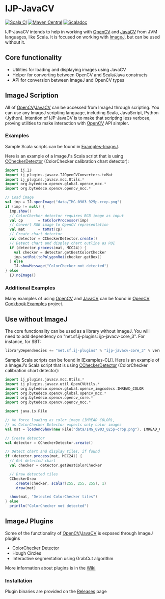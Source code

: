 IJP-JavaCV
==========

[![Scala CI](https://github.com/ij-plugins/ijp-javacv/actions/workflows/scala.yml/badge.svg)](https://github.com/ij-plugins/ijp-javacv/actions/workflows/scala.yml)
[![Maven Central](https://maven-badges.herokuapp.com/maven-central/net.sf.ij-plugins/ijp-javacv-core_3/badge.svg)](https://maven-badges.herokuapp.com/maven-central/net.sf.ij-plugins/ijp-javacv-core_3)
[![Scaladoc](https://javadoc.io/badge2/net.sf.ij-plugins/ijp-javacv-core_3/scaladoc.svg)](https://javadoc.io/doc/net.sf.ij-plugins/ijp-javacv-core_3)

IJP-JavaCV intends to help in working with [OpenCV] and [JavaCV] from JVM languages, like Scala. It is focused on
working with [ImageJ], but can be used without it.

Core functionality
------------------

* Utilities for loading and displaying images using JavaCV
* Helper for converting between OpenCV and Scala/Java constructs
* API for conversion between ImageJ and OpenCV types

ImageJ Scription
----------------

All of [OpenCV]/[JavaCV] can be accessed from ImageJ through scripting. You can use any ImageJ scripting
language, including Scala, JavaScript, Python (Jython). Intention of IJP-JavaCV is to make that scripting less verbose,
proving utilities to make interaction with [OpenCV] API simpler.

### Examples

Sample Scala scripts can be found in [Examples-ImageJ].

Here is an example of a ImageJ's Scala script that is using [CCheckerDetector] (ColorChecker calibration chart
detector):

```scala
import ij.IJ
import ij_plugins.javacv.IJOpenCVConverters.toMat
import ij_plugins.javacv.mcc.Utils.*
import org.bytedeco.opencv.global.opencv_mcc.*
import org.bytedeco.opencv.opencv_mcc.*

// Load image
val imp = IJ.openImage("data/IMG_0903_025p-crop.png")
if (imp != null) {
  imp.show()
  // ColorChecker detector requires RGB image as input
  val cp       = toColorProcessor(imp)
  // Convert RGB image to OpenCV representation
  val mat      = toMat(cp)
  // Create chart detector
  val detector = CCheckerDetector.create()
  // Detect chart and display chart outline as ROI
  if (detector.process(mat, MCC24)) {
    val checker = detector.getBestColorChecker
    imp.setRoi(toPolygonRoi(checker.getBox))
  } else
    IJ.showMessage("ColorChecker not detected")
} else
  IJ.noImage()
```

### Additional Examples

Many examples of using [OpenCV] and [JavaCV] can be found
in [OpenCV Cookbook Examples](https://github.com/bytedeco/javacv-examples/tree/master/OpenCV_Cookbook) project.

Use without ImageJ
------------------

The core functionality can be used as a library without ImageJ. You will need to add dependency on "net.sf.ij-plugins:
ijp-javacv-core_3". For instance, for SBT:

```scala
libraryDependencies += "net.sf.ij-plugins" % "ijp-javacv-core_3" % version
```

Sample Scala scripts can be found in [Examples-CLI]. Here is an example of a ImageJ's Scala script that is
using [CCheckerDetector] (ColorChecker calibration chart detector):

```scala
import ij_plugins.javacv.mcc.Utils.*
import ij_plugins.javacv.util.OpenCVUtils.*
import org.bytedeco.opencv.global.opencv_imgcodecs.IMREAD_COLOR
import org.bytedeco.opencv.global.opencv_mcc.*
import org.bytedeco.opencv.opencv_core.*
import org.bytedeco.opencv.opencv_mcc.*

import java.io.File

// We force loading as color image (IMREAD_COLOR), 
// as ColorChecker Detector expects only color images
val mat = loadAndShow(new File("data/IMG_0903_025p-crop.png"), IMREAD_COLOR)

// Create detector
val detector = CCheckerDetector.create()

// Detect chart and display tiles, if found
if (detector.process(mat, MCC24)) {
  // Get detected chart
  val checker = detector.getBestColorChecker

  // Draw detected tiles
  CCheckerDraw
    .create(checker, scalar(255, 255, 255), 1)
    .draw(mat)

  show(mat, "Detected ColorChecker tiles")
} else
  println("ColorChecker not detected")
```

ImageJ Plugins
--------------
Some of the functionality of [OpenCV]/[JavaCV] is exposed through ImageJ plugins

* ColorChecker Detector
* Hough Circles
* Interactive segmentation using GrabCut algorithm

More information about plugins is in the [Wiki]

### Installation

Plugin binaries are provided on the [Releases] page


[ImageJ]: http://imagej.net/index.html

[JavaCV]: https://github.com/bytedeco/javacv

[OpenCV]: http://opencv.org/

[Examples-ImageJ]: Examples-ImageJ

[Releases]: https://github.com/ij-plugins/ijp-javacv/releases

[Wiki]: https://github.com/ij-plugins/ijp-javacv/wiki

[CCheckerDetector]: https://docs.opencv.org/4.7.0/d9/d53/classcv_1_1mcc_1_1CCheckerDetector.html
